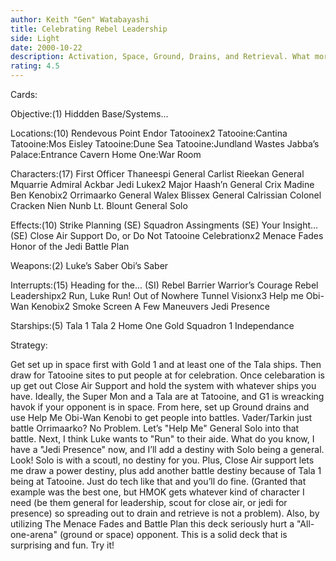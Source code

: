 ```yaml
---
author: Keith "Gen" Watabayashi
title: Celebrating Rebel Leadership
side: Light
date: 2000-10-22
description: Activation, Space, Ground, Drains, and Retrieval. What more do you need?
rating: 4.5
---
```

Cards: 

Objective:(1)
Hiddden Base/Systems...

Locations:(10)
Rendevous Point
Endor
Tatooinex2
Tatooine:Cantina
Tatooine:Mos Eisley
Tatooine:Dune Sea
Tatooine:Jundland Wastes
Jabba’s Palace:Entrance Cavern
Home One:War Room

Characters:(17)
First Officer Thaneespi
General Carlist Rieekan
General Mquarrie
Admiral Ackbar
Jedi Lukex2
Major Haash’n
General Crix Madine
Ben Kenobix2
Orrimaarko
General Walex Blissex
General Calrissian
Colonel Cracken
Nien Nunb
Lt. Blount
General Solo

Effects:(10)
Strike Planning (SE)
Squadron Assingments (SE)
Your Insight... (SE)
Close Air Support
Do, or Do Not
Tatooine Celebrationx2
Menace Fades
Honor of the Jedi
Battle Plan

Weapons:(2)
Luke’s Saber
Obi’s Saber

Interrupts:(15)
Heading for the... (SI)
Rebel Barrier
Warrior’s Courage
Rebel Leadershipx2
Run, Luke Run!
Out of Nowhere
Tunnel Visionx3
Help me Obi-Wan Kenobix2
Smoke Screen
A Few Maneuvers
Jedi Presence

Starships:(5)
Tala 1
Tala 2
Home One
Gold Squadron 1
Independance 

Strategy: 

Get set up in space first with Gold 1 and at least one of the Tala ships. Then draw for Tatooine sites to put people at for celebration. Once celebaration is up get out Close Air Support and hold the system with whatever ships you have. Ideally, the Super Mon and a Tala are at Tatooine, and G1 is wreacking havok if your opponent is in space. From here, set up Ground drains and use Help Me Obi-Wan Kenobi to get people into battles. Vader/Tarkin just battle Orrimaarko? No Problem. Let’s "Help Me" General Solo into that battle. Next, I think Luke wants to "Run" to their aide. What do you know, I have a "Jedi Presence" now, and I’ll add a destiny with Solo being a general. Look! Solo is with a scoutl, no destiny for you. Plus, Close Air support lets me draw a power destiny, plus add another battle destiny because of Tala 1 being at Tatooine.
Just do tech like that and you’ll do fine. (Granted that example was the best one, but HMOK gets whatever kind of character I need (be them general for leadership, scout for close air, or jedi for presence) so spreading out to drain and retrieve is not a problem). Also, by utilizing The Menace Fades and Battle Plan this deck seriously hurt a "All-one-arena" (ground or space) opponent.
This is a solid deck that is surprising and fun. Try it! 
